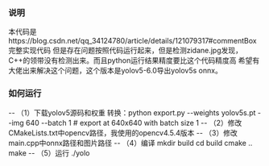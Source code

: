 ### 说明
本代码是https://blog.csdn.net/qq_34124780/article/details/121079317#commentBox完整实现代码 
但是存在问题按照代码运行起来，但是检测zidane.jpg发现，C++的领带没有检测出来。而且python运行结果精度要比这个代码精度高 
希望有大佬出来解决这个问题，这个版本是yolov5-6.0导出yolov5s onnx。
### 如何运行
-- （1）下载yolov5源码和权重 
转换：python export.py --weights yolov5s.pt --img 640 --batch 1  # export at 640x640 with batch size 1 
-- （2）修改CMakeLists.txt中opencv路径，我使用的opencv4.5.4版本 
-- （3）修改main.cpp中onnx路径和图片路径 
-- （4）编译 
mkdir build 
cd build 
cmake .. 
make 
-- （5）运行 
./yolo
